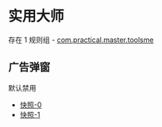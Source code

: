 # 实用大师

存在 1 规则组 - [com.practical.master.toolsme](/src/apps/com.practical.master.toolsme.ts)

## 广告弹窗

默认禁用

- [快照-0](https://i.gkd.li/import/13581740)
- [快照-1](https://i.gkd.li/import/13582110)
